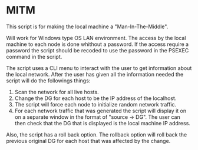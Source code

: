 # MITM
This script is for making the local machine a "Man-In-The-Middle".

Will work for Windows type OS LAN environment. The access by the local machine to each node is done whithout a password. If the access
require a password the script should be recoded to use the password in the PSEXEC command in the script.

The script uses a CLI menu to interact with the user to get information about the local network.
After the user has given all the information needed the script will do the followings things:
1) Scan the network for all live hosts.
2) Change the DG for each host to be the IP address of the localhost.
3) The script will force each node to initialize random network traffic.
4) For each network traffic that was generated the script will display it on on a separate window
   in the format of "source -> DG".
   The user can then check that the DG that is displayed is the local machine IP address.
   
Also, the script has a roll back option.
The rollback option will roll back the previous original DG for each host that was affected by the change.
